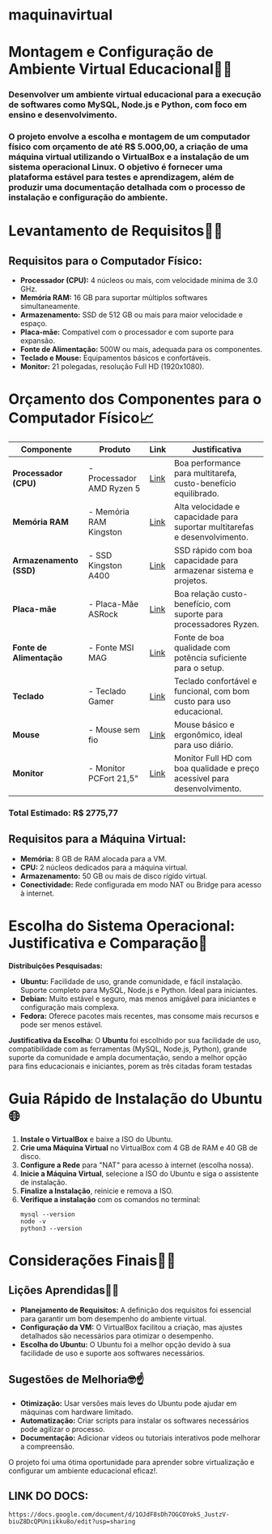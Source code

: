 # maquinavirtual
# Montagem e Configuração de Ambiente Virtual Educacional🧑‍💻

### Desenvolver um ambiente virtual educacional para a execução de softwares como MySQL, Node.js e Python, com foco em ensino e desenvolvimento.

 ### O projeto envolve a escolha e montagem de um computador físico com orçamento de até R$ 5.000,00, a criação de uma máquina virtual utilizando o VirtualBox e a instalação de um sistema operacional Linux. O objetivo é fornecer uma plataforma estável para testes e aprendizagem, além de produzir uma documentação detalhada com o processo de instalação e configuração do ambiente.

# Levantamento de Requisitos🧑‍💼

## Requisitos para o Computador Físico:
- **Processador (CPU):** 4 núcleos ou mais, com velocidade mínima de 3.0 GHz.
- **Memória RAM:** 16 GB para suportar múltiplos softwares simultaneamente.
- **Armazenamento:** SSD de 512 GB ou mais para maior velocidade e espaço.
- **Placa-mãe:** Compatível com o processador e com suporte para expansão.
- **Fonte de Alimentação:** 500W ou mais, adequada para os componentes.
- **Teclado e Mouse:** Equipamentos básicos e confortáveis.
- **Monitor:** 21 polegadas, resolução Full HD (1920x1080).



# Orçamento dos Componentes para o Computador Físico📈

| **Componente**        | **Produto**                                  | **Link**                                                      | **Justificativa**                                                                 |
|-----------------------|----------------------------------------------|--------------------------------------------------------------|----------------------------------------------------------------------------------|
| **Processador (CPU)**  | - Processador AMD Ryzen 5                                      | [Link](https://www.kabum.com.br/produto/320799/processador) | Boa performance para multitarefa, custo-benefício equilibrado.                    |
| **Memória RAM**       | - Memória RAM Kingston                                       | [Link](https://www.kabum.com.br/produto/172365/memoria-ram-kingston) | Alta velocidade e capacidade para suportar multitarefas e desenvolvimento.       |
| **Armazenamento (SSD)**| - SSD Kingston A400                                          | [Link](https://www.kabum.com.br/produto/85198/ssd-kingston-a400-480gb)  | SSD rápido com boa capacidade para armazenar sistema e projetos.                 |
| **Placa-mãe**         | - Placa-Mãe ASRock                                           | [Link](https://www.kabum.com.br/produto/111107/placa-mae-)  | Boa relação custo-benefício, com suporte para processadores Ryzen.              |
| **Fonte de Alimentação**| -  Fonte MSI MAG                                         | [Link](https://www.kabum.com.br/produto/369658/fonte-msi-mag-a650bn-650w-80-plus-bronze)  | Fonte de boa qualidade com potência suficiente para o setup.                     |
| **Teclado**           | - Teclado Gamer                                         | [Link](https://www.kabum.com.br/produto/416202/teclado-gamer)  | Teclado confortável e funcional, com bom custo para uso educacional.         
| **Mouse**             | -  Mouse sem fio                                         | [Link](https://www.amazon.com.br/dp/B01K92Z3OQ?) | Mouse básico e ergonômico, ideal para uso diário.                                |
| **Monitor**           | -  Monitor PCFort 21,5"                                         | [Link](https://www.kabum.com.br/produto/645007/monitor-pcfort)  | Monitor Full HD com boa qualidade e preço acessível para desenvolvimento.        |
### **Total Estimado:** R$ 2775,77

## Requisitos para a Máquina Virtual:
- **Memória:** 8 GB de RAM alocada para a VM.
- **CPU:** 2 núcleos dedicados para a máquina virtual.
- **Armazenamento:** 50 GB ou mais de disco rígido virtual.
- **Conectividade:** Rede configurada em modo NAT ou Bridge para acesso à internet.

# Escolha do Sistema Operacional: Justificativa e Comparação🤖

**Distribuições Pesquisadas:**

- **Ubuntu:** Facilidade de uso, grande comunidade, e fácil instalação. Suporte completo para MySQL, Node.js e Python. Ideal para iniciantes.
- **Debian:** Muito estável e seguro, mas menos amigável para iniciantes e configuração mais complexa.
- **Fedora:** Oferece pacotes mais recentes, mas consome mais recursos e pode ser menos estável.

**Justificativa da Escolha:**
O **Ubuntu** foi escolhido por sua facilidade de uso, compatibilidade com as ferramentas (MySQL, Node.js, Python), grande suporte da comunidade e ampla documentação, sendo a melhor opção para fins educacionais e iniciantes, porem as três citadas foram testadas
# Guia Rápido de Instalação do Ubuntu🌐

1. **Instale o VirtualBox** e baixe a ISO do Ubuntu.
2. **Crie uma Máquina Virtual** no VirtualBox com 4 GB de RAM e 40 GB de disco.
3. **Configure a Rede** para "NAT" para acesso à internet (escolha nossa).
4. **Inicie a Máquina Virtual**, selecione a ISO do Ubuntu e siga o assistente de instalação.
5. **Finalize a Instalação**, reinicie e remova a ISO.
6. **Verifique a instalação** com os comandos no terminal:
   ```
   mysql --version
   node -v
   python3 --version
   ```
# Considerações Finais👨‍🏫

## Lições Aprendidas🧑‍💼
- **Planejamento de Requisitos:** A definição dos requisitos foi essencial para garantir um bom desempenho do ambiente virtual.
- **Configuração da VM:** O VirtualBox facilitou a criação, mas ajustes detalhados são necessários para otimizar o desempenho.
- **Escolha do Ubuntu:** O Ubuntu foi a melhor opção devido à sua facilidade de uso e suporte aos softwares necessários.

## Sugestões de Melhoria🤓☝️
- **Otimização:** Usar versões mais leves do Ubuntu pode ajudar em máquinas com hardware limitado.
- **Automatização:** Criar scripts para instalar os softwares necessários pode agilizar o processo.
- **Documentação:** Adicionar vídeos ou tutoriais interativos pode melhorar a compreensão.

O projeto foi uma ótima oportunidade para aprender sobre virtualização e configurar um ambiente educacional eficaz!.

## LINK DO DOCS:
```
https://docs.google.com/document/d/1OJdF8sDh7OGCOYokS_JustzV-biuZ8DcQPUniikku8o/edit?usp=sharing
```
